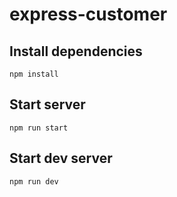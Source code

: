 # express-customer

## Install dependencies
```
npm install
```

## Start server
```
npm run start
```

## Start dev server
```
npm run dev
```
